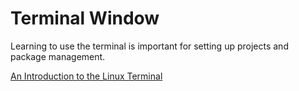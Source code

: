 # Terminal Window

Learning to use the terminal is important for setting up projects and package management.

[An Introduction to the Linux Terminal](https://www.digitalocean.com/community/tutorials/an-introduction-to-the-linux-terminal)